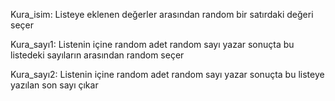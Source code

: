 Kura_isim: Listeye eklenen değerler arasından random bir satırdaki değeri seçer

Kura_sayı1: Listenin içine random adet random sayı yazar sonuçta bu listedeki sayıların arasından random seçer

Kura_sayı2: Listenin içine random adet random sayı yazar sonuçta bu listeye yazılan son sayı çıkar
